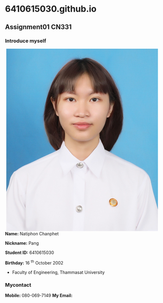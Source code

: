 # 6410615030.github.io
## Assignment01 CN331
### Introduce myself

<img src="myPicture.jpg" width="500" align="right" />


**Name:** Natiphon Chanphet

**Nickname:** Pang

**Student ID:** 6410615030

**Birthday:** 16 <sup>th</sup>  October 2002

- Faculty of Engineering, Thammasat University



### Mycontact
**Mobile:** 080-069-7149
**My Email:** <a href="mailto:natiphon.cha@dome.tu.ac.th">

